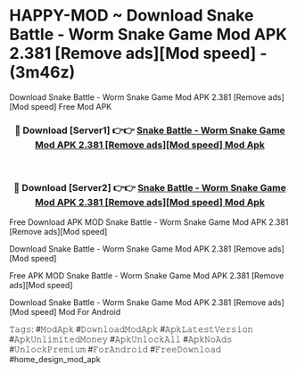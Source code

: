 # HAPPY-MOD ~ Download Snake Battle - Worm Snake Game Mod APK 2.381 [Remove ads][Mod speed] - (3m46z)
Download Snake Battle - Worm Snake Game Mod APK 2.381 [Remove ads][Mod speed] Free Mod APK

<div align="center">
<h3>🔴 Download [Server1] 👉👉 <a href="https://apk-comot.site?title=Snake_Battle_-_Worm_Snake_Game_Mod_APK_2.381_[Remove_ads][Mod_speed]">Snake Battle - Worm Snake Game Mod APK 2.381 [Remove ads][Mod speed] Mod Apk</a></h3><br>

<h3>🔴 Download [Server2] 👉👉 <a href="https://apk-comot.site?title=Snake_Battle_-_Worm_Snake_Game_Mod_APK_2.381_[Remove_ads][Mod_speed]">Snake Battle - Worm Snake Game Mod APK 2.381 [Remove ads][Mod speed] Mod Apk</a></h3>
</div>


Free Download APK MOD Snake Battle - Worm Snake Game Mod APK 2.381 [Remove ads][Mod speed]

Download Snake Battle - Worm Snake Game Mod APK 2.381 [Remove ads][Mod speed] 

Free APK MOD Snake Battle - Worm Snake Game Mod APK 2.381 [Remove ads][Mod speed] 

Download Snake Battle - Worm Snake Game Mod APK 2.381 [Remove ads][Mod speed] Mod For Android

𝚃𝚊𝚐𝚜: #𝙼𝚘𝚍𝙰𝚙𝚔 #𝙳𝚘𝚠𝚗𝚕𝚘𝚊𝚍𝙼𝚘𝚍𝙰𝚙𝚔 #𝙰𝚙𝚔𝙻𝚊𝚝𝚎𝚜𝚝𝚅𝚎𝚛𝚜𝚒𝚘𝚗 #𝙰𝚙𝚔𝚄𝚗𝚕𝚒𝚖𝚒𝚝𝚎𝚍𝙼𝚘𝚗𝚎𝚢 #𝙰𝚙𝚔𝚄𝚗𝚕𝚘𝚌𝚔𝙰𝚕𝚕 #𝙰𝚙𝚔𝙽𝚘𝙰𝚍𝚜 #𝚄𝚗𝚕𝚘𝚌𝚔𝙿𝚛𝚎𝚖𝚒𝚞𝚖 #𝙵𝚘𝚛𝙰𝚗𝚍𝚛𝚘𝚒𝚍 #𝙵𝚛𝚎𝚎𝙳𝚘𝚠𝚗𝚕𝚘𝚊𝚍 #home_design_mod_apk